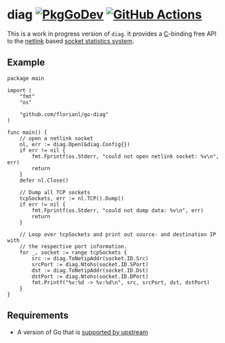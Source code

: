 diag [![PkgGoDev](https://pkg.go.dev/badge/github.com/florianl/go-diag)](https://pkg.go.dev/github.com/florianl/go-diag) [![GitHub Actions](https://github.com/florianl/go-diag/workflows/Go/badge.svg?branch=main)](https://github.com/florianl/go-diag/actions)
==
This is a work in progress version of `diag`.  It provides a [C](https://en.wikipedia.org/wiki/C_(programming_language))-binding free API to the [netlink](http://man7.org/linux/man-pages/man7/netlink.7.html) based [socket statistics system](https://man7.org/linux/man-pages/man8/ss.8.html).

## Example

```golang
package main

import (
	"fmt"
	"os"

	"github.com/florianl/go-diag"
)

func main() {
	// open a netlink socket
	nl, err := diag.Open(&diag.Config{})
	if err != nil {
		fmt.Fprintf(os.Stderr, "could not open netlink socket: %v\n", err)
		return
	}
	defer nl.Close()

	// Dump all TCP sockets
	tcpSockets, err := nl.TCP().Dump()
	if err != nil {
		fmt.Fprintf(os.Stderr, "could not dump data: %v\n", err)
		return
	}

    // Loop over tcpSockets and print out source- and destination IP with
    // the respective port information.
	for _, socket := range tcpSockets {
		src := diag.ToNetipAddr(socket.ID.Src)
		srcPort := diag.Ntohs(socket.ID.SPort)
		dst := diag.ToNetipAddr(socket.ID.Dst)
		dstPort := diag.Ntohs(socket.ID.DPort)
		fmt.Printf("%v:%d -> %v:%d\n", src, srcPort, dst, dstPort)
	}
}
```

## Requirements

* A version of Go that is [supported by upstream](https://golang.org/doc/devel/release.html#policy)
